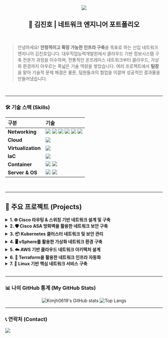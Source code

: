 <!-- 헤더 -->
<div align="center">
  <img src="https://capsule-render.vercel.app/api?type=waving&color=auto&height=200&section=header&text=Jin-Ho%20Kim&fontSize=90" />
</div>

<div align="center">
  
## 📜 김진호 | 네트워크 엔지니어 포트폴리오

</div>

<br>

> 안녕하세요! **안정적이고 확장 가능한 인프라 구축**을 목표로 하는 신입 네트워크 엔지니어 김진호입니다.
> 대우직업능력개발원에서 클라우드 기반 정보시스템 구축 전문가 과정을 이수하며, 전통적인 온프레미스 네트워크부터 클라우드, 가상화 환경까지 아우르는 폭넓은 기술 역량을 쌓았습니다. 여러 프로젝트에서 **팀장**을 맡아 기술적 문제 해결은 물론, 팀원들과의 협업을 이끌며 성공적인 결과물을 만들어냈습니다.

<br>

---

### 🛠️ 기술 스택 (Skills)

| 구분 | 기술 |
| :--- | :--- |
| **Networking** | <img src="https://img.shields.io/badge/TCP/IP-000000?style=flat-square&logo=linux&logoColor=white"> <img src="https://img.shields.io/badge/Routing-4A90E2?style=flat-square"> <img src="https://img.shields.io/badge/Switching-4A90E2?style=flat-square"> <img src="https://img.shields.io/badge/Firewall-F5871F?style=flat-square"> <img src="https://img.shields.io/badge/WAN-7ED321?style=flat-square"> <img src="https://img.shields.io/badge/DNS-3DDC84?style=flat-square"> |
| **Cloud** | <img src="https://img.shields.io/badge/AWS-232F3E?style=flat-square&logo=amazon-aws&logoColor=white"> |
| **Virtualization** | <img src="https://img.shields.io/badge/VMware-6B7AB3?style=flat-square&logo=vmware&logoColor=white"> |
| **IaC** | <img src="https://img.shields.io/badge/Terraform-7B42BC?style=flat-square&logo=terraform&logoColor=white"> |
| **Container** | <img src="https://img.shields.io/badge/Kubernetes-326CE5?style=flat-square&logo=kubernetes&logoColor=white"> <img src="https://img.shields.io/badge/Docker-2496ED?style=flat-square&logo=docker&logoColor=white"> |
| **Server & OS** | <img src="https://img.shields.io/badge/Linux-FCC624?style=flat-square&logo=linux&logoColor=black"> <img src="https://img.shields.io/badge/Windows_Server-0078D6?style=flat-square&logo=windows&logoColor=white"> |

<br>

---

## 🚀 주요 프로젝트 (Projects)

<details>
<summary><strong>1. 🌐 Cisco 라우팅 & 스위칭 기반 네트워크 설계 및 구축</strong></summary>

- **프로젝트 개요**: OSPF, EIGRP 등 다양한 라우팅 프로토콜과 VLAN, STP 등 스위칭 기술을 활용하여 복잡하고 효율적인 기업 네트워크 토폴로지를 설계하고 구축했습니다.
- **주요 역할 및 사용 기술**:
  - **Routing**: OSPF, EIGRP, RIP 프로토콜 설정 및 경로 재분배를 통한 최적의 경로 제어
  - **Switching**: VLAN, VTP, STP(MSTP)를 이용한 L2 네트워크 구성 및 루프 방지
  - **WAN**: Frame Relay를 이용한 지점 간 광역 네트워크 연결 및 구성
  - **High Availability**: VRRP를 이용한 게이트웨이 이중화로 서비스 연속성 확보
- [[프로젝트 상세 자료 (PDF)](https://github.com/Kimjh0619/kjh_pf/blob/main/file/%ED%81%B4%EB%9D%BC%EC%9A%B0%EB%93%9C%20%EA%B8%B0%EB%B0%98%20%EC%A0%95%EB%B3%B4%EC%8B%9C%EC%AA%A4%ED%85%9C%20%EA%B5%AC%EC%B6%9C%20%EC%A0%84%EB%AC%B8%EA%B0%80%20%EC%96%91%EC%84%B1%20%EA%B5%AD%EB%B9%84%20%EA%B3%BC%EC%A0%95%20-%20%EB%84%A4%ED%8A%B8%EC%9B%8C%ED%81%AC.pdf)]

</details>
<details>
<summary><strong>2. 🛡️ Cisco ASA 방화벽을 활용한 네트워크 보안 구축</strong></summary>

- **프로젝트 개요**: Cisco ASA 방화벽을 중심으로 ACL, NAT, Security Contexts 등 다양한 보안 기능을 적용하여 외부 위협으로부터 내부 네트워크를 보호하는 보안 인프라를 구축했습니다.
- **주요 역할 및 사용 기술**:
  - **Firewall Policy**: Cisco ASA 방화벽을 이용한 Inside/Outside/DMZ 보안 정책 설계 및 구현
  - **Access Control**: ACL을 활용하여 IP 및 프로토콜 기반의 정밀한 트래픽 제어
  - **NAT**: PAT 및 Static NAT를 구성하여 내부 IP 주소 보호 및 외부 서비스 제공
  - **Virtual Firewall**: 가상 방화벽(Security Contexts)을 구현하여 논리적 네트워크 분리 및 독립적인 보안 정책 적용
- [[프로젝트 상세 자료 (PDF)](https://github.com/Kimjh0619/kjh_pf/blob/main/file/%ED%81%B4%EB%9D%BC%EC%9A%B0%EB%93%9C%20%EA%B8%B0%EB%B0%98%20%EC%A0%95%EB%B3%B4%EC%8B%9C%EC%AA%A4%ED%85%9C%20%EA%B5%AC%EC%B6%9C%20%EC%A0%84%EB%AC%B8%EA%B0%80%20%EC%96%91%EC%84%B1%20%EA%B5%AD%EB%B9%84%20%EA%B3%BC%EC%A0%95%20-%20%EB%B0%A9%ED%99%94%EB%B2%BD.pdf)]

</details>
<details>
<summary><strong>3. 📦 Kubernetes 클러스터 네트워크 및 보안 관리</strong></summary>

- **프로젝트 개요**: Kubernetes 클러스터의 네트워킹과 보안을 중점적으로 다룬 프로젝트입니다. Pod 간 통신 제어, 외부 서비스 노출 등 컨테이너 환경의 네트워크 운영 역량을 확보했습니다.
- **주요 역할 및 사용 기술**:
  - **Network Policy**: Pod 간 Ingress/Egress 트래픽을 제어하여 마이크로서비스 환경의 보안 강화
  - **Service & Ingress**: ClusterIP, NodePort, Ingress Controller를 활용하여 서비스를 노출하고 트래픽 라우팅
  - **ETCD Backup/Restore**: 클러스터의 핵심 상태(네트워크 구성 포함)를 백업하고 복구하는 재해 복구 절차 수행
- [[프로젝트 상세 자료 (PDF)](https://github.com/Kimjh0619/kjh_pf/blob/main/file/%ED%81%B4%EB%9D%BC%EC%9A%B0%EB%93%9C%20%EA%B8%B0%EB%B0%98%20%EC%A0%95%EB%B3%B4%EC%8B%9C%EC%AA%A4%ED%85%9C%20%EA%B5%AC%EC%B6%9C%20%EC%A0%84%EB%AC%B8%EA%B0%80%20%EC%96%91%EC%84%B1%20%EA%B5%AD%EB%B9%84%20%EA%B3%BC%EC%A0%95%20-%20%EC%BF%A0%EB%B2%84%EB%84%A4%ED%8B%B0%EC%8A%A4.pdf)]

</details>
<details>
<summary><strong>4. 🖥️ vSphere를 활용한 가상화 네트워크 환경 구축</strong></summary>

- **프로젝트 개요**: VMware vSphere를 활용하여 데이터센터의 물리적 서버 및 네트워크 리소스를 가상화하고, 고가용성(HA) 및 무중단 운영(FT) 환경을 구현했습니다.
- **주요 역할 및 사용 기술**:
  - **Virtual Networking**: vSwitch 및 Distributed Switch를 이용한 가상 네트워크 환경 설계 및 VLAN Trunking
  - **Storage Networking**: iSCSI를 구성하여 가상화 환경의 공유 스토리지 네트워크 구축
  - **High Availability**: vMotion, HA, FT 기능을 활성화하여 서비스 중단 없는 인프라 구현
- [[프로젝트 상세 자료 (PDF)](https://github.com/Kimjh0619/kjh_pf/blob/main/file/%ED%81%B4%EB%9D%BC%EC%9A%B0%EB%93%9C%20%EA%B8%B0%EB%B0%98%20%EC%A0%95%EB%B3%B4%EC%8B%9C%EC%AA%A4%ED%85%9C%20%EA%B5%AC%EC%B6%9C%20%EC%A0%84%EB%AC%B8%EA%B0%80%20%EC%96%91%EC%84%B1%20%EA%B5%AD%EB%B9%84%20%EA%B3%BC%EC%A0%95%20-%20%EC%9C%88%EB%8F%84%EC%9A%B0.pdf)]

</details>
<details>
<summary><strong>5. ☁️ AWS 기반 클라우드 네트워크 아키텍처 설계</strong></summary>

- **프로젝트 개요**: 가용성, 확장성, 보안을 고려하여 AWS의 핵심 네트워크 서비스를 이용한 클라우드 인프라를 설계하고 구축한 프로젝트입니다.
- **주요 역할 및 사용 기술**:
  - **Network Design**: VPC, Public/Private Subnet, Route Table을 이용한 안전하고 효율적인 네트워크 설계
  - **Traffic Control**: Security Group, Internet Gateway, NAT Gateway를 이용한 인/아웃바운드 트래픽 제어
  - **Load Balancing**: Auto Scaling Group과 Application Load Balancer를 연동한 고가용성 아키텍처 구축
- [[프로젝트 상세 자료 - 1 (PDF)](https://github.com/Kimjh0619/kjh_pf/blob/main/file/%ED%81%B4%EB%9D%BC%EC%9A%B0%EB%93%9C%20%EA%B8%B0%EB%B0%98%20%EC%A0%95%EB%B3%B4%EC%8B%9C%EC%AA%A4%ED%85%9C%20%EA%B5%AC%EC%B6%9C%20%EC%A0%84%EB%AC%B8%EA%B0%80%20%EC%96%91%EC%84%B1%20%EA%B5%AD%EB%B9%84%20%EA%B3%BC%EC%A0%95%20-%20AWS_1%EC%9D%B8.pdf)]
- [[프로젝트 상세 자료 - 2 (PDF)](https://github.com/Kimjh0619/kjh_pf/blob/main/file/%ED%81%B4%EB%9D%BC%EC%9A%B0%EB%93%9C%20%EA%B8%B0%EB%B0%98%20%EC%A0%95%EB%B3%B4%EC%8B%9C%EC%AA%A4%ED%85%9C%20%EA%B5%AC%EC%B6%9C%20%EC%A0%84%EB%AC%B8%EA%B0%80%20%EC%96%91%EC%84%B1%20%EA%B5%AD%EB%B9%84%20%EA%B3%BC%EC%A0%95%20-%20AWS_2%EC%9D%B8.pdf)]

</details>
<details>
<summary><strong>6. 📜 Terraform을 활용한 네트워크 인프라 자동화</strong></summary>

- **프로젝트 개요**: Terraform을 사용하여 코드로 AWS 네트워크 인프라를 정의하고, GitHub와 연동하여 자동 배포 환경을 구축하여 수동 작업의 오류를 줄이고 배포 속도를 향상시켰습니다.
- **주요 역할 및 사용 기술**:
  - **IaC**: Terraform을 활용한 VPC, Subnet, Security Group, Route Table 등 핵심 네트워크 자원 자동화
  - **CI/CD**: GitHub Repository 연동을 통한 네트워크 구성 코드의 버전 관리 및 협업
- [[프로젝트 상세 자료 (PDF)](https://github.com/Kimjh0619/kjh_pf/blob/main/file/%ED%81%B4%EB%9D%BC%EC%9A%B0%EB%93%9C%20%EA%B8%B0%EB%B0%98%20%EC%A0%95%EB%B3%B4%EC%8B%9C%EC%AA%A4%ED%85%9C%20%EA%B5%AC%EC%B6%9C%20%EC%A0%84%EB%AC%B8%EA%B0%80%20%EC%96%91%EC%84%B1%20%EA%B5%AD%EB%B9%84%20%EA%B3%BC%EC%A0%95%20-%20%ED%85%8C%EB%9D%BC%ED%8F%BC.pdf)]

</details>
<details>
<summary><strong>7. 🐧 Linux 기반 핵심 네트워크 서비스 구축</strong></summary>

- **프로젝트 개요**: Rocky Linux 환경에서 DNS, DHCP, 방화벽 등 네트워크 운영에 필수적인 핵심 서버 서비스를 직접 구축하고 운영한 프로젝트입니다.
- **주요 역할 및 사용 기술**:
  - **IP/Firewall**: 고정 IP 설정 및 Firewalld를 통한 서버 접근 제어
  - **Core Services**: DNS(BIND), DHCP 서버 구축을 통한 네트워크 기반 서비스 제공
  - **File Sharing**: NFS, Samba를 이용한 네트워크 파일 공유 시스템 구축
- [[프로젝트 상세 자료 (PDF)](https://github.com/Kimjh0619/kjh_pf/blob/main/file/%ED%81%B4%EB%9D%BC%EC%9A%B0%EB%93%9C%20%EA%B8%B0%EB%B0%98%20%EC%A0%95%EB%B3%B4%EC%8B%9C%EC%AA%A4%ED%85%9C%20%EA%B5%AC%EC%B6%9C%20%EC%A0%84%EB%AC%B8%EA%B0%80%20%EC%96%91%EC%84%B1%20%EA%B5%AD%EB%B9%84%20%EA%B3%BC%EC%A0%95%20-%20%EB%A6%AC%EB%88%85%EC%8A%A4.pdf)]

</details>

<br>

---

### 📊 나의 GitHub 통계 (My GitHub Stats)

<p align="center">
  <img src="https://github-readme-stats.vercel.app/api?username=Kimjh0619&show_icons=true&theme=radical" alt="Kimjh0619's GitHub stats" />
  <img src="https://github-readme-stats.vercel.app/api/top-langs/?username=Kimjh0619&layout=compact&theme=radical" alt="Top Langs" />
</p>

---

### 📞 연락처 (Contact)

<p align="left">
  <a href="mailto:gomim88@naver.com">
    <img src="https://img.shields.io/badge/Naver-03C75A?style=flat-square&logo=naver&logoColor=white" />
  </a>
</p>
